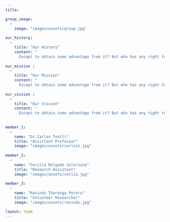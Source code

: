 ```yaml
---
title: 

group_image: 
  -
    image: "images/assets/group.jpg" 
    
our_history: 
  -
    title: "Our History"
    content: "
      Except to obtain some advantage from it? But who has any right to find fault with a consequences."
      
our_mission : 
  -
    title: "Our Mission"
    content: "
      Except to obtain some advantage from it? But who has any right to find fault with a consequences."
      
our_vission : 
  -
    title: "Our Vission"
    content: "
      Except to obtain some advantage from it? But who has any right to find fault with a consequences."
      
    
member_1: 
  -
    name: "Dr.Carlos Toxtli"
    title: "Assistant Professor"
    image: "images/assets/carlos1.jpg"
    
member_2: 
  -
    name: "Cecilia Delgado Solorzano"
    title: "Research Assistant"
    image: "images/assets/ceclia.jpg" 
    
member_3: 
  -
    name: "Ravindu Tharanga Perera"
    title: "Volunteer Researcher"
    image: "images/assets/ravindu.jpg"  

layout: team
---
```



